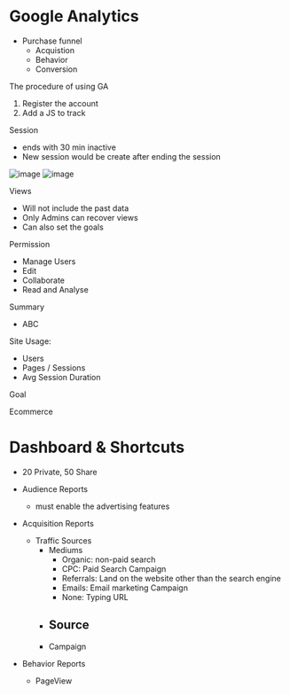 # Google Analytics

- Purchase funnel
    - Acquistion
    - Behavior
    - Conversion

The procedure of using GA
1. Register the account
2. Add a JS to track


Session
- ends with 30 min inactive
- New session would be create after ending the session

![image](https://user-images.githubusercontent.com/44856918/222029862-231c833b-2719-4dae-b108-82d01db820c8.png)
![image](https://user-images.githubusercontent.com/44856918/222030122-9a979d6f-53ea-4ee2-bc85-d16e5445e398.png)

Views
- Will not include the past data
- Only Admins can recover views
- Can also set the goals

Permission
- Manage Users
- Edit
- Collaborate
- Read and Analyse


Summary
- ABC

Site Usage:
- Users
- Pages / Sessions
- Avg Session Duration

Goal

Ecommerce

# Dashboard & Shortcuts
- 20 Private, 50 Share


- Audience Reports
    - must enable the advertising features 
- Acquisition Reports
    - Traffic Sources
        - Mediums
            - Organic: non-paid search
            - CPC: Paid Search Campaign
            - Referrals: Land on the website other than the search engine
            - Emails: Email marketing Campaign
            - None: Typing URL
        - Source
            - 
        - Campaign
- Behavior Reports
    - PageView

